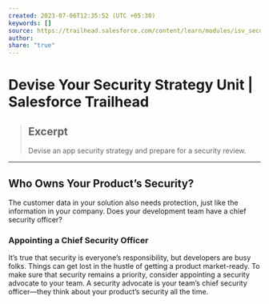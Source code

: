 ```yaml
---
created: 2023-07-06T12:35:52 (UTC +05:30)
keywords: []
source: https://trailhead.salesforce.com/content/learn/modules/isv_security_review/isv_security_review_strategy
author: 
share: "true"
---
```


# Devise Your Security Strategy Unit | Salesforce Trailhead

> ## Excerpt
> Devise an app security strategy and prepare for a security review.

---
## Who Owns Your Product’s Security?

The customer data in your solution also needs protection, just like the information in your company. Does your development team have a chief security officer?

### Appointing a Chief Security Officer
It’s true that security is everyone’s responsibility, but developers are busy folks. Things can get lost in the hustle of getting a product market-ready. To make sure that security remains a priority, consider appointing a security advocate to your team. A security advocate is your team’s chief security officer—they think about your product’s security all the time.
